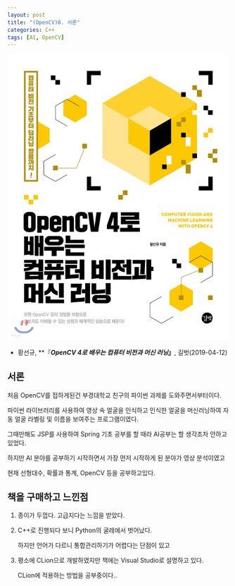 ```yaml
---
layout: post
title: "(OpenCV)0. 서론"
categories: C++
tags: [AI, OpenCV]
---
```


![](https://raw.githubusercontent.com/maizer2/gitblog_img/master/img/C++/2021-09-26-(OpenCV)-0-서론/opencv4로+배우는+컴퓨터+비전과+머신+러닝.jpg)

* 황선규, **『***OpenCV 4로 배우는 컴퓨터 비전과 머신 러닝*』**, 길벗(2019-04-12)

  

## 서론

처음 OpenCV를 접하게된건 부경대학교 친구의 파이썬 과제를 도와주면서부터이다.

파이썬 라이브러리를 사용하여 영상 속 얼굴을 인식하고 인식한 얼굴을 머신러닝하여 자동 얼굴 라벨링 및 이름을 보여주는 프로그램이였다.

그때만해도 JSP를 사용하여 Spring 기초 공부를 할 때라 AI공부는 할 생각조차 안하고있었다.

하지만 AI 분야를 공부하기 시작하면서 가장 먼저 시작하게 된 분야가 영상 분석이였고

현재 선형대수, 확률과 통계, OpenCV 등을 공부하고있다.



## 책을 구매하고 느낀점

1. 종이가 두껍다. 고급지다는 느낌을 받았다.

2. C++로 진행되다 보니 Python의 굴레에서 벗어났다.

   하지만 언어가 다르니 통합관리하기가 어렵다는 단점이 있고

3. 평소에 CLion으로 개발하였지만 책에는 Visual Studio로 설명하고 있다.

   CLion에 적용하는 방법을 공부중이다..

